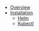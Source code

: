 * [Overview](/)
* [Installation](/)
    * [Helm](installation/helm.md)
    * [Kubectl](installation/kubectl.md)
